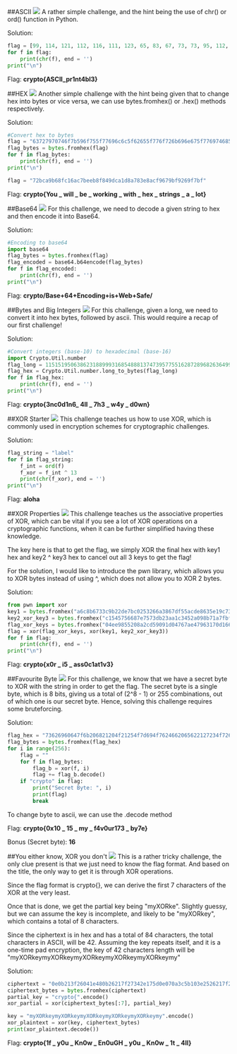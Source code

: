 ##ASCII
![](../images/intro-to-cryptohack-ascii.png)
A rather simple challenge, and the hint being the use of chr() or ord() function in Python.

Solution:

```python
flag = [99, 114, 121, 112, 116, 111, 123, 65, 83, 67, 73, 73, 95, 112, 114, 49, 110, 116, 52, 98, 108, 51, 125]
for f in flag:
	print(chr(f), end = '')
print("\n")
```

Flag:
**crypto{ASCII_pr1nt4bl3}**

##HEX
![](../images/intro-to-cryptohack-hex.png)
Another simple challenge with the hint being given that to change hex into bytes or vice versa, we can use bytes.fromhex() or .hex() methods respectively.

Solution:

```python
#Convert hex to bytes
flag = "63727970746f7b596f755f77696c6c5f62655f776f726b696e675f776974685f6865785f737472696e67735f615f6c6f747d"
flag_bytes = bytes.fromhex(flag)
for f in flag_bytes:
	print(chr(f), end = '')
print("\n")

flag = "72bca9b68fc16ac7beeb8f849dca1d8a783e8acf9679bf9269f7bf"
```

Flag:
**crypto{You _ will _ be _ working _ with _ hex _ strings _ a _ lot}**

##Base64
![](../images/intro-to-cryptohack-base64.png)
For this challenge, we need to decode a given string to hex and then encode it into Base64.

Solution:

```python
#Encoding to base64
import base64
flag_bytes = bytes.fromhex(flag)
flag_encoded = base64.b64encode(flag_bytes)
for f in flag_encoded:
	print(chr(f), end = '')
print("\n")
```

Flag:
**crypto/Base+64+Encoding+is+Web+Safe/**

##Bytes and Big Integers
![](../images/intro-to-cryptohack-bytes-bigint.png)
For this challenge, given a long, we need to convert it into hex bytes, followed by ascii. This would require a recap of our first challenge!

Solution:

```python
#Convert integers (base-10) to hexadecimal (base-16)
import Crypto.Util.number
flag_long = 11515195063862318899931685488813747395775516287289682636499965282714637259206269
flag_hex = Crypto.Util.number.long_to_bytes(flag_long)
for f in flag_hex:
	print(chr(f), end = '')
print("\n")
```

Flag:
**crypto{3nc0d1n6_ 4ll _ 7h3 _ w4y _ d0wn}**

##XOR Starter
![](../images/intro-to-cryptohack-xor-starter.png)
This challenge teaches us how to use XOR, which is commonly used in encryption schemes for cryptographic challenges.

Solution:

```python
flag_string = "label"
for f in flag_string:
	f_int = ord(f)
	f_xor = f_int ^ 13
	print(chr(f_xor), end = '')
print("\n")
```

Flag:
**aloha**

##XOR Properties
![](../images/intro-to-cryptohack-xor-properties.png)
This challenge teaches us the associative properties of XOR, which can be vital if you see a lot of XOR operations on a cryptographic functions, when it can be further simplified having these knowledge.

The key here is that to get the flag, we simply XOR the final hex with key1 hex and key2 ^ key3 hex to cancel out all 3 keys to get the flag!

For the solution, I would like to introduce the pwn library, which allows you to XOR bytes instead of using ^, which does not allow you to XOR 2 bytes.

Solution:

```python
from pwn import xor
key1 = bytes.fromhex("a6c8b6733c9b22de7bc0253266a3867df55acde8635e19c73313")
key2_xor_key3 = bytes.fromhex("c1545756687e7573db23aa1c3452a098b71a7fbf0fddddde5fc1")
flag_xor_keys = bytes.fromhex("04ee9855208a2cd59091d04767ae47963170d1660df7f56f5faf")
flag = xor(flag_xor_keys, xor(key1, key2_xor_key3))
for f in flag:
	print(chr(f), end = '')
print("\n")
```

Flag:
**crypto{x0r _ i5 _ ass0c1at1v3}**

##Favourite Byte
![](../images/intro-to-cryptohack-favourite-byte.png)
For this challenge, we know that we have a secret byte to XOR with the string in order to get the flag. The secret byte is a single byte, which is 8 bits, giving us a total of (2^8 - 1) or 255 combinations, out of which one is our secret byte. Hence, solving this challenge requires some bruteforcing.

Solution:

```python
flag_hex = "73626960647f6b206821204f21254f7d694f7624662065622127234f726927756d"
flag_bytes = bytes.fromhex(flag_hex)
for i in range(256):
	flag = ""
	for f in flag_bytes:
		flag_b = xor(f, i)
		flag += flag_b.decode()
	if "crypto" in flag:
		print("Secret Byte: ", i)
		print(flag)
		break
```

To change byte to ascii, we can use the .decode method

Flag:
**crypto{0x10 _ 15 _ my _ f4v0ur173 _ by7e}**

Bonus (Secret byte): **16**

##You either know, XOR you don't
![](../images/intro-to-cryptohack-either-know-or-dont.png)
This is a rather tricky challenge, the only clue present is that we just need to know the flag format. And based on the title, the only way to get it is through XOR operations.

Since the flag format is crypto{}, we can derive the first 7 characters of the XOR at the very least.

Once that is done, we get the partial key being "myXORke". Slightly guessy, but we can assume the key is incomplete, and likely to be "myXORkey", which contains a total of 8 characters.

Since the ciphertext is in hex and has a total of 84 characters, the total characters in ASCII, will be 42. Assuming the key repeats itself, and it is a one-time pad encryption, the key of 42 characters length will be "myXORkeymyXORkeymyXORkeymyXORkeymyXORkeymy"

Solution:

```python
ciphertext = "0e0b213f26041e480b26217f27342e175d0e070a3c5b103e2526217f27342e175d0e077e263451150104"
ciphertext_bytes = bytes.fromhex(ciphertext)
partial_key = "crypto{".encode()
xor_partial = xor(ciphertext_bytes[:7], partial_key)

key = "myXORkeymyXORkeymyXORkeymyXORkeymyXORkeymy".encode()
xor_plaintext = xor(key, ciphertext_bytes)
print(xor_plaintext.decode())
```

Flag: **crypto{1f _ y0u _ Kn0w _ En0uGH _ y0u _ Kn0w _ 1t _ 4ll}**